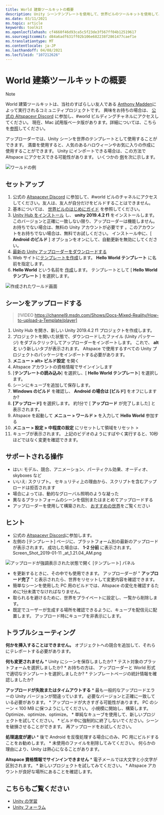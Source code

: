 ```yaml
---
title: World 建築ツールキットの概要
description: Unity シーンテンプレートを使用して、世界ビルのツールキットを使用して、AltspaceVR ワールドをセットアップしてアップロードする方法について説明します。
ms.date: 03/11/2021
ms.topic: article
keywords: toolkit
ms.openlocfilehash: cf4660f46d93ca5c5f23de3f567ff04b12519617
ms.sourcegitcommit: d84a6adf631ff02b106e682238f2861477caef1e
ms.translationtype: MT
ms.contentlocale: ja-JP
ms.lasthandoff: 04/08/2021
ms.locfileid: "107212626"
---
```

# <a name="introducing-the-world-building-toolkit"></a>World 建築ツールキットの概要

> [!NOTE]
> World 建築ツールキットは、当社のすばらしい友人である [Anthony Madden](https://twitter.com/chigamesstudio)によって実行されるコミュニティプロジェクトです。 興味をお持ちの場合は、 [公式の Altspacevr Discord](https://discordapp.com/invite/altspacevr) に参加し、#world ビルディングチャネルにアクセスしてください。 現在、Mac 試用版ベータ版があります。詳細については、こちらを[参照](https://altvr.com/altspacevr-mac)してください。

アップローダーでは、Unity シーンを世界のテンプレートとして使用することができます。 満塁を使用すると、人気のあるハロウィーンやお気に入りの作成に使用することができます。 Unity にインポートできる場合は、この方法で Altspace にアクセスできる可能性があります。 いくつかの [例](https://account.altvr.com/worlds/1046572460192825569)を次に示します。

![ワールドの例](images/unity-uploader-img-01.png)

## <a name="setup"></a>セットアップ

1. 公式の [Altspacevr Discord](https://discordapp.com/invite/altspacevr) に参加して、#world ビルのチャネルにアクセスしてください。友人は、友人が自分だけをビルドすることはできません。
2. 基本については、 [世界ビルのはじめにガイド](world-building-getting-started.md) を参照してください。
3. [Unity Hub をインストール](https://blogs.unity3d.com/2018/01/24/streamline-your-workflow-introducing-unity-hub-beta) し、 **unity 2019.4.2 f1** をインストールします。 このバージョンと正確に一致しない限り、アップローダーは機能しません。 お持ちでない場合は、無料の Unity アカウントが必要です 。このアカウントをお持ちでない場合は、無料でお試しください。 インストール中に、[ **Android のビルド** ] オプションをオンにして、自動更新を無効にしてください。
4. [最新の Unity アップローダーをダウンロードする](https://aka.ms/AsvrCommunityUploader)
5. Web サイトに[テンプレートを作成](https://account.altvr.com/space_templates/new)します。 **Hello World テンプレート** に名前を指定します。
6. **Hello World** という名前を [作成](https://account.altvr.com/worlds/my)します。 テンプレートとして [ **Hello World テンプレート** ] を選択します。

![作成されたワールド画面](images/unity-uploader-img-02.png)

## <a name="upload-your-scene"></a>シーンをアップロードする

> [!VIDEO https://channel9.msdn.com/Shows/Docs-Mixed-Reality/How-to-upload-a-Template/player]

1. Unity Hub を開き、新しい Unity 2019.4.2 f1 プロジェクトを作成します。
2. プロジェクトを開いた状態で、ダウンロードしたファイル (Unity パッケージ) をダブルクリックしてアップローダーをインポートします。 これで、 **altと** いう新しいタブが表示されます。 Altspace で使用するすべての Unity プロジェクトのパッケージをインポートする必要があります。
3. **メニュー > alt> ビルド設定** を開く
4. Altspace アカウントの資格情報でサインインします
5. [**テンプレートの読み込み**] を選択し、[ **Hello World テンプレート**] を選択します。
6. シーンにキューブを追加して保存します。
7. **Windows のビルド** を確認し、 **Android の場合は [ビルド]** をオフにしますか?
8. **[アップロード]** を選択します。 約1分で [ **アップロード** が完了しました] と表示されます。
9. Altspace を起動して **メニュー > ワールド >** を入力して **Hello World** 参加する
10. **メニュー > 設定 > 中程度の設定** にリセットして領域をリセット >
11. キューブが表示されます。 上記のビデオのようにすばやく実行すると、10秒ほどではなく変更を確認できます。

## <a name="whats-supported"></a>サポートされる操作

* はい: モデル、競合、アニメーション、パーティクル効果、オーディオ、skyboxes など
* いいえ: スクリプト。 セキュリティ上の理由から、スクリプトを含むアップロードは拒否されます
* 場合によっては、動的なグローバル照明のような凝った
* 異なるプラットフォームのシーンを個別またはまとめてアップロードする
* アップローダーを使用して構築された、 [おすすめの世界](https://account.altvr.com/worlds/featured)をご覧ください

## <a name="tips"></a>ヒント

* 公式の [Altspacevr Discord](https://discordapp.com/invite/altspacevr)に参加します。
* 左側の [テンプレート] ページに、プラットフォーム別の最新のアップロードが表示されます。 成功した場合は、 **1-2 分前** に表示されます。Screen_Shot_2019-01-11 _at_1.21.04_AM.png

![アップロードが強調表示された状態で開く [テンプレート] パネル](images/unity-uploader-img-03.png)

* を更新するときに、その中でも使用できます。 アップローダーが " **アップロード完了** " と表示されたら、世界をリセットして変更内容を確認できます。
* 簡単なシーンを使用した PC 用のビルドでは、Altspace の変化を確認するために1分未満でなければなりません。
* 取られるを避けるために、世界をプライベートに設定し、一覧から削除します。
* 既定でユーザーが生成する場所を確認できるように、キューブを配信元に配置します。 アップロード時にキューブを非表示にします。

## <a name="troubleshooting"></a>トラブルシューティング

**何かを挿入することはできません。** オブジェクトへの競合を追加して、それらにテレポートする必要があります。

**何も変更されません**
    * Unity にシーンを保存しましたか?
    * テスト対象のプラットフォームを選択しましたか?
    * お持ちの方は、 アップローダーと World 形式で適切なテンプレートを選択しましたか?
    * テンプレートページの統計情報を確認しましたか?

**アップロードが失敗またはタイムアウトする**
    * 最も一般的なアップロードエラーの Unity バージョンが間違っています。 必要なバージョンと正確に一致している必要があります。
    * アップロードが大きすぎる可能性があります。 PC のシーン < 100 MB に保つようにしてください。 小規模に開始し、構築します。 Optimize、optimize、optimize。
    * 単純なキューブを使用して、新しいプロジェクトを試してください。
    * ビルド中に強制的に終了しないでください。シーンを破損させることができます。 再アップロードをお試しください。

**処理速度が遅い**
    * 後で Android を反復処理する場合にのみ、PC 用にビルドすることをお勧めします。
    * 未使用のファイルを削除してみてください。 何らかの理由により、Unity は熱心になることがあります。

**Altspace 資格情報でサインインできません**
    * 電子メールでは大文字と小文字が区別されます。
    * 新しいプロジェクトを試してみてください。
    * Altspace アカウントが良好な場所にあることを確認します。

## <a name="see-also"></a>こちらもご覧ください

* [Unity の学習](https://unity3d.com/learn)
* [Unity フォーラム](https://forum.unity.com)
